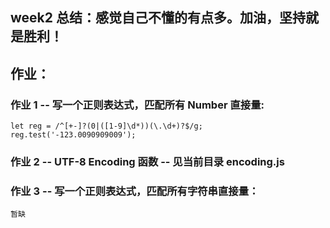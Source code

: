 ## week2 总结：感觉自己不懂的有点多。加油，坚持就是胜利！

## 作业：

### 作业 1 -- 写一个正则表达式，匹配所有 Number 直接量:

```
let reg = /^[+-]?(0|([1-9]\d*))(\.\d+)?$/g;
reg.test('-123.0090909009');
```

### 作业 2 -- UTF-8 Encoding 函数 -- 见当前目录 encoding.js

### 作业 3 -- 写一个正则表达式，匹配所有字符串直接量：

```
暂缺
```
